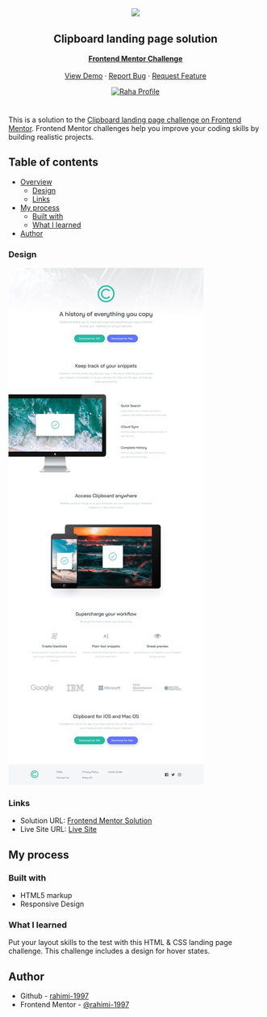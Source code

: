 <div align="center">
    <img src="https://www.frontendmentor.io/static/images/logo-mobile.svg"  width="80">
    <h2 align="center">Clipboard landing page solution</h2>
    <p align="center">
        <a href="https://www.frontendmentor.io"><strong>Frontend Mentor Challenge</strong></a>
        <br />
        <br />
        <a href="https://rahimi-1997.github.io/Clipboard-landing-page/">View Demo</a>
        ·
        <a href="https://github.com/rahimi-1997/Clipboard-landing-page/issues" target="_blank">Report Bug</a>
        ·
        <a href="https://github.com/rahimi-1997/Clipboard-landing-page/issues" target="_blank">Request Feature</a>
    </p>
</div>
<div align="center">
  <!-- Profile -->
  <a href="https://www.frontendmentor.io/profile/rahimi-1997">
    <img src="https://img.shields.io/badge/Profile-Raha%20Rahimi-07043B?style=for-the-badge&logo=frontendmentor" alt="Raha Profile">
  </a>

</div>

#

This is a solution to the [Clipboard landing page challenge on Frontend Mentor](https://www.frontendmentor.io/challenges/clipboard-landing-page-5cc9bccd6c4c91111378ecb9). Frontend Mentor challenges help you improve your coding skills by building realistic projects.

## Table of contents

- [Overview](#overview)
  - [Design](#design)
  - [Links](#links)
- [My process](#my-process)
  - [Built with](#built-with)
  - [What I learned](#what-i-learned)
- [Author](#author)

### Design

![](./design/desktop-design.jpg)

### Links

- Solution URL: [Frontend Mentor Solution](https://www.frontendmentor.io/solutions/clipboard-landing-page-DsVlFbxrBc)
- Live Site URL: [Live Site](https://rahimi-1997.github.io/Clipboard-landing-page/)

## My process

### Built with

- HTML5 markup
- Responsive Design

### What I learned

Put your layout skills to the test with this HTML & CSS landing page challenge. This challenge includes a design for hover states.

## Author

- Github - [rahimi-1997](https://github.com/rahimi-1997)
- Frontend Mentor - [@rahimi-1997](https://www.frontendmentor.io/profile/rahimi-1997)
